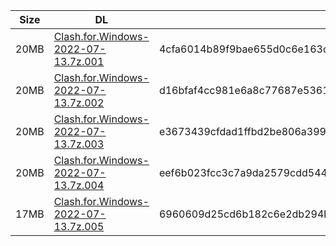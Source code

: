 |    Size   |     DL  | sha512sum |
|  ---  |  ---  |  ---  |
| 20MB | [Clash.for.Windows-2022-07-13.7z.001](https://cdn.jsdelivr.net/gh/mainians/cfw_intel@main/Clash.for.Windows-2022-07-13.7z.001) | 4cfa6014b89f9bae655d0c6e163da644eff8e38a628b71f5233c7b78eefbfaf634f9ae6469907956f73a882e57930d4d0b594e90877c74b1aa83d753e396df0a |
| 20MB | [Clash.for.Windows-2022-07-13.7z.002](https://cdn.jsdelivr.net/gh/mainians/cfw_intel@main/Clash.for.Windows-2022-07-13.7z.002) | d16bfaf4cc981e6a8c77687e5361aec86a63f0e1b10e4c92b0a14c804185ba4b1cf028c20fa23af2b53e3da39b6495a38c3f36aeee85c80dce1cadc13c09ca1a |
| 20MB | [Clash.for.Windows-2022-07-13.7z.003](https://cdn.jsdelivr.net/gh/mainians/cfw_intel@main/Clash.for.Windows-2022-07-13.7z.003) | e3673439cfdad1ffbd2be806a399442ffd93428989153bb2195ed2d24f4b2e33ea62d9a37f4e584ecca9453605ca39e7d3b44e60eb761cd3de34e3c16a012a7a |
| 20MB | [Clash.for.Windows-2022-07-13.7z.004](https://cdn.jsdelivr.net/gh/mainians/cfw_intel@main/Clash.for.Windows-2022-07-13.7z.004) | eef6b023fcc3c7a9da2579cdd5443bad2d734c196e17a7868e61ce23f4ce0c38921a460a8b48b41bf12c36800080aca47ebcabc715c64ec8f86504da0ec1af26 |
| 17MB | [Clash.for.Windows-2022-07-13.7z.005](https://cdn.jsdelivr.net/gh/mainians/cfw_intel@main/Clash.for.Windows-2022-07-13.7z.005) | 6960609d25cd6b182c6e2db294b60f00b7b5744dffc3a2d1f189d31ed5465cfa5a5a27b33ddbb15064eb2e8c5f277a8891a76e77fb4e3234cccdb6c770d30e2d |
